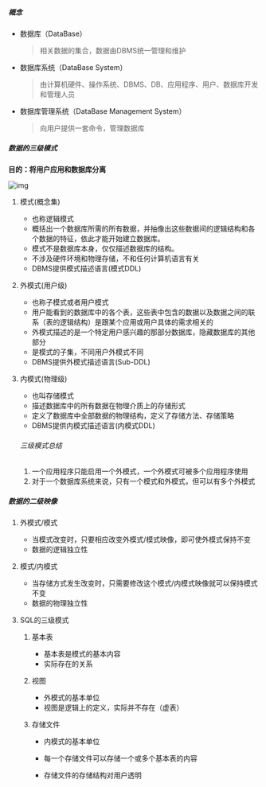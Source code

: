 ##### 概念

+ 数据库（DataBase）

  > 相关数据的集合，数据由DBMS统一管理和维护

+ 数据库系统（DataBase System）

  > 由计算机硬件、操作系统、DBMS、DB、应用程序、用户、数据库开发和管理人员

+ 数据库管理系统（DataBase Management System）

  > 向用户提供一套命令，管理数据库

##### 数据的三级模式

**目的：将用户应用和数据库分离**

![img](https://img-blog.csdnimg.cn/20181108225103455.png?x-oss-process=image/watermark,type_ZmFuZ3poZW5naGVpdGk,shadow_10,text_aHR0cHM6Ly9ibG9nLmNzZG4ubmV0L3FxXzQxNTQ4MzA3,size_16,color_FFFFFF,t_70)

1. 模式(概念集)

   + 也称逻辑模式
   + 概括出一个数据库所需的所有数据，并抽像出这些数据间的逻辑结构和各个数据的特征，依此才能开始建立数据库。
   + 模式不是数据库本身，仅仅描述数据库的结构。
   + 不涉及硬件环境和物理存储，不和任何计算机语言有关
   + DBMS提供模式描述语言(模式DDL)

2. 外模式(用户级)

   + 也称子模式或者用户模式
   + 用户能看到的数据库中的各个表，这些表中包含的数据以及数据之间的联系（表的逻辑结构）是跟某个应用或用户具体的需求相关的
   + 外模式描述的是一个特定用户感兴趣的那部分数据库，隐藏数据库的其他部分
   + 是模式的子集，不同用户外模式不同
   + DBMS提供外模式描述语言(Sub-DDL) 

3. 内模式(物理级)

   + 也叫存储模式
   + 描述数据库中的所有数据在物理介质上的存储形式
   + 定义了数据库中全部数据的物理结构，定义了存储方法、存储策略
   + DBMS提供内模式描述语言(内模式DDL)

   ###### 三级模式总结

   1. 一个应用程序只能启用一个外模式，一个外模式可被多个应用程序使用
   2. 对于一个数据库系统来说，只有一个模式和外模式，但可以有多个外模式

##### 数据的二级映像

1. 外模式/模式
   + 当模式改变时，只要相应改变外模式/模式映像，即可使外模式保持不变
   + 数据的逻辑独立性
2. 模式/内模式
   + 当存储方式发生改变时，只需要修改这个模式/内模式映像就可以保持模式不变
   + 数据的物理独立性

3. SQL的三级模式
   1. 基本表

      + 基本表是模式的基本内容
      + 实际存在的关系

   2. 视图 

      + 外模式的基本单位
      + 视图是逻辑上的定义，实际并不存在（虚表）

   3. 存储文件

      + 内模式的基本单位

      + 每一个存储文件可以存储一个或多个基本表的内容
      + 存储文件的存储结构对用户透明